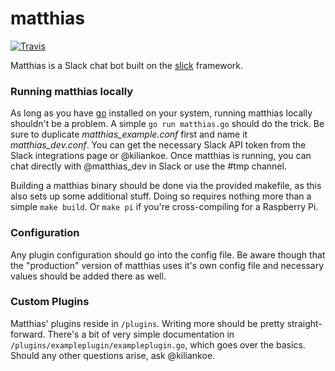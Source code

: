 # matthias

[![Travis](https://img.shields.io/travis/fsr/matthias.svg?style=flat-square)](https://travis-ci.org/fsr/matthias)

Matthias is a Slack chat bot built on the [slick](https://github.com/abourget/slick) framework.

### Running matthias locally

As long as you have [go](https://golang.org) installed on your system, running matthias locally shouldn't be a problem. A simple `go run matthias.go` should do the trick.
Be sure to duplicate *matthias_example.conf* first and name it *matthias_dev.conf*. You can get the necessary Slack API token from the Slack integrations page or @kiliankoe. Once matthias is running, you can chat directly with @matthias_dev in Slack or use the #tmp channel.

Building a matthias binary should be done via the provided makefile, as this also sets up some additional stuff. Doing so requires nothing more than a simple `make build`. Or `make pi` if you're cross-compiling for a Raspberry Pi.

### Configuration

Any plugin configuration should go into the config file. Be aware though that the "production" version of matthias uses it's own config file and necessary values should be added there as well.

### Custom Plugins

Matthias' plugins reside in `/plugins`. Writing more should be pretty straight-forward. There's a bit of very simple documentation in `/plugins/exampleplugin/exampleplugin.go`, which goes over the basics.
Should any other questions arise, ask @kiliankoe.
